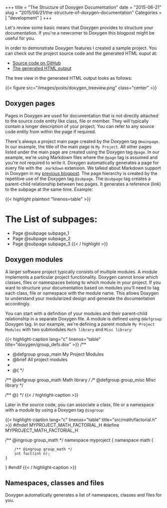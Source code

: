 +++
title = "The Structure of Doxygen Documentation"
date = "2015-06-21"
slug = "2015/06/21/the-structure-of-doxygen-documentation"
Categories = [ "development" ]
+++

Let's review some basic means that Doxygen provides to structure your documentation. If you're a newcomer to Doxygen this blogpost might be useful for you.

<!--more-->

In order to demonstrate Doxygen features I created a sample project. You can check out the project source code and the generated HTML ouput at:

* [Source code on GitHub](https://github.com/noseka1/structure-of-doxygen-doc "structure-of-doxygen-doc")
* [The generated HTML output](https://noseka1.github.com/structure-of-doxygen-doc/)

The tree view in the generated HTML output looks as follows:

{{< figure src="/images/posts/doxygen_treeview.png" class="center" >}}

## Doxygen pages

Pages in Doxygen are used for documentation that is not directly attached to the source code entity like class, file or member. They will typically contain a longer description of your project. You can refer to any source code entity from within the page if required.

There's always a project main page created by the Doxygen tag `@mainpage`. In our example, the title of the main page is `My Project`. All other pages listed under the main page are created using the Doxygen tag `@page`. In our example, we're using Markdown files where the `@page` tag is assumed and you're not required to write it. Doxygen automatically generates a page for every file with the `.markdown` extension. We talked about Markdown support in Doxygen in my [previous blogpost](/blog/2015/06/14/technical-documentation-with-doxygen/ "Technical Documentation with Doxygen").
The page hierarchy is created by the repetitive use of the Doxygen tag `@subpage`. The `@subpage` tag creates a parent-child relationship between two pages. It generates a reference (link) to the subpage at the same time. Example:

{{< highlight plaintext "linenos=table" >}}
# The List of subpages:

* Page @subpage subpage_1
* Page @subpage subpage_2
* Page @subpage subpage_3
{{< / highlight >}}

## Doxygen modules

A larger software project typically consists of multiple modules. A module implements a particular project functionality. Doxygen cannot know which classes, files or namespaces belong to which module in your project. If you want to structure your documentation based on modules you'll need to tag each class, file or namespace with the module name. This allows Doxygen to understand your modularized design and generate the documentation accordingly.

You can start with a definition of your modules and their parent-child relationship in a separate Doxygen file. A module is defined using `@defgroup` Doxygen tag. In our example, we're defining a parent module `My Project Modules` with two submodules `Math library` and `Misc library`:

{{< highlight-caption lang="c" linenos="table" title="doxygen/group_defs.dox" >}}
/**
 * @defgroup group_main My Project Modules
 * @brief All project modules
 *
 * @{
 */

/** @defgroup group_math Math library */
/** @defgroup group_misc Misc library */

/** @} */
{{< / highlight-caption >}}

Later in the source code, you can associate a class, file or a namespace with a module by using a Doxygen tag `@ingroup`:

{{< highlight-caption lang="c" linenos="table" title="src/math/factorial.h" >}}
#ifndef MYPROJECT_MATH_FACTORIAL_H
#define MYPROJECT_MATH_FACTORIAL_H

/** @ingroup group_math */
namespace myproject {
    namespace math {

        /** @ingroup group_math */
        int fact(int n);
    }
}
#endif
{{< / highlight-caption >}}

## Namespaces, classes and files

Doxygen automatically generates a list of namespaces, classes and files for you.
